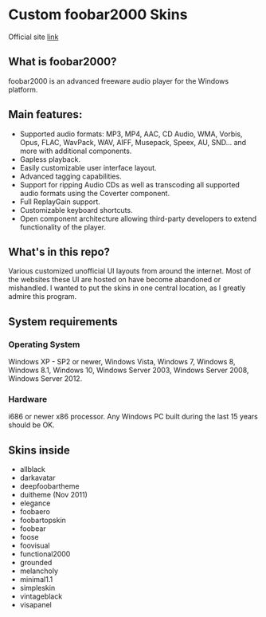 # Custom foobar2000 Skins

Official site [link](http://www.foobar2000.org/)

## What is foobar2000?
foobar2000 is an advanced freeware audio player for the Windows platform.

## Main features:
- Supported audio formats: MP3, MP4, AAC, CD Audio, WMA, Vorbis, Opus, FLAC, WavPack, WAV, AIFF, Musepack, Speex, AU, SND... and more with additional components.
- Gapless playback.
- Easily customizable user interface layout.
- Advanced tagging capabilities.
- Support for ripping Audio CDs as well as transcoding all supported audio formats using the Coverter component.
- Full ReplayGain support.
- Customizable keyboard shortcuts.
- Open component architecture allowing third-party developers to extend functionality of the player.

## What's in this repo?
Various customized unofficial UI layouts from around the internet. Most of the websites these UI are hosted on have become abandoned or mishandled. I wanted to put the skins in one central location, as I greatly admire this program.

## System requirements
### Operating System
Windows XP - SP2 or newer, Windows Vista, Windows 7, Windows 8, Windows 8.1, Windows 10, Windows Server 2003, Windows Server 2008, Windows Server 2012.

### Hardware
i686 or newer x86 processor. Any Windows PC built during the last 15 years should be OK.

## Skins inside
* allblack
* darkavatar
* deepfoobartheme
* duitheme (Nov 2011)
* elegance
* foobaero
* foobartopskin
* foobear
* foose
* foovisual
* functional2000
* grounded
* melancholy
* minimal1.1
* simpleskin
* vintageblack
* visapanel
